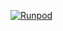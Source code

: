 [![Runpod](https://api.runpod.io/badge/Radityaaa04/apaya)](https://console.runpod.io/hub/Radityaaa04/apaya)

